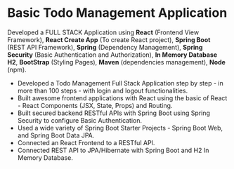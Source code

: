 # Basic Todo Management Application

Developed a FULL STACK Application using **React** (Frontend View Framework), **React Create App** (To create React project), **Spring Boot** (REST API Framework), **Spring** (Dependency Management), **Spring Security** (Basic Authentication and Authorization), **In Memory Database H2**, **BootStrap** (Styling Pages), **Maven** (dependencies management), **Node** (npm).

* Developed a Todo Management Full Stack Application step by step - in more than 100 steps - with login and logout functionalities.
* Built awesome frontend applications with React using the basic of React - React Components (JSX, State, Props) and Routing.
* Built secured backend RESTful APIs with Spring Boot using Spring Security to configure Basic Authentication. 
* Used a wide variety of Spring Boot Starter Projects - Spring Boot Web, and Spring Boot Data JPA.
* Connected an React Frontend to a RESTful API.
* Connected REST API to JPA/Hibernate with Spring Boot and H2 In Memory Database.


